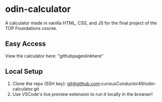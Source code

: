 # odin-calculator
A calculator made in vanilla HTML, CSS, and JS for the final project of the TOP Foundations course.
## Easy Access
View the calculator here: "githubpageslinkhere"
## Local Setup
1. Clone the repo (SSH key): git@github.com:curiousConductor49/odin-calculator.git
2. Use VSCode's live preview extension to run it locally in the browser!